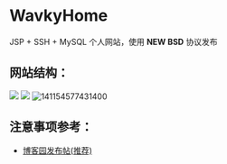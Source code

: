 WavkyHome
=========

JSP + SSH + MySQL 个人网站，使用 **NEW BSD** 协议发布  

## 网站结构：  
![](https://github.com/user-attachments/assets/7f18ced8-2ee9-4cdd-ad6d-d1ab6ecc0839)
![](https://github.com/user-attachments/assets/9bc0587a-08cd-470c-8814-4a334810c718)
![141154577431400](https://github.com/user-attachments/assets/3e643314-7d78-4b9b-9ac6-74bfefbdfc46)

## 注意事项参考： 
* [博客园发布帖(推荐)](http://www.cnblogs.com/wavky/p/WavkyHome.html)  
